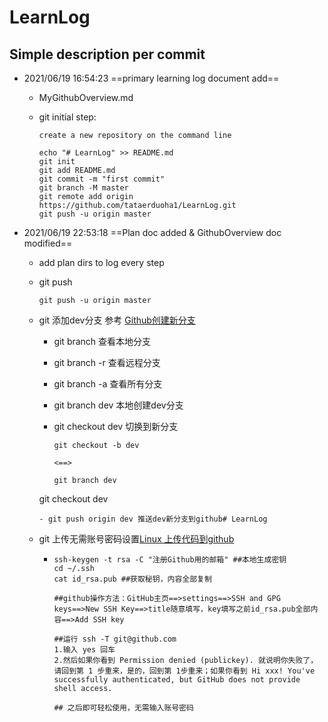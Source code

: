 # LearnLog

## Simple description per commit

- 2021/06/19 16:54:23 ==primary learning log document add==

  - MyGithubOverview.md

  - git initial step:

    ```
    create a new repository on the command line
    
    echo "# LearnLog" >> README.md
    git init
    git add README.md
    git commit -m "first commit"
    git branch -M master
    git remote add origin https://github.com/tataerduoha1/LearnLog.git
    git push -u origin master
    ```

- 2021/06/19 22:53:18 ==Plan doc added & GithubOverview doc modified==

  - add plan dirs to log every step

  - git push

    ```
    git push -u origin master
    ```

  - git 添加dev分支 参考 [Github创建新分支](https://www.jianshu.com/p/4b95058088c2)

    - git branch 查看本地分支

    - git branch -r 查看远程分支

    - git branch -a 查看所有分支

    - git branch dev 本地创建dev分支

    - git checkout dev 切换到新分支

      ```
      git checkout -b dev
      
      <==>
      
      git branch dev
      ```

    git checkout dev

    ```
    - git push origin dev 推送dev新分支到github# LearnLog
    ```

  - git 上传无需账号密码设置[Linux 上传代码到github](https://www.cnblogs.com/siyuan1998/p/10720420.html)

    - ```
      ssh-keygen -t rsa -C "注册Github用的邮箱" ##本地生成密钥
      cd ~/.ssh 
      cat id_rsa.pub ##获取秘钥，内容全部复制
      
      ##github操作方法：GitHub主页==>settings==>SSH and GPG keys==>New SSH Key==>title随意填写，key填写之前id_rsa.pub全部内容==>Add SSH key
      
      ##运行 ssh -T git@github.com
      1.输入 yes 回车
      2.然后如果你看到 Permission denied (publickey). 就说明你失败了，请回到第 1 步重来，是的，回到第 1步重来；如果你看到 Hi xxx! You've successfully authenticated, but GitHub does not provide shell access.
      
      ## 之后即可轻松使用，无需输入账号密码
      ```